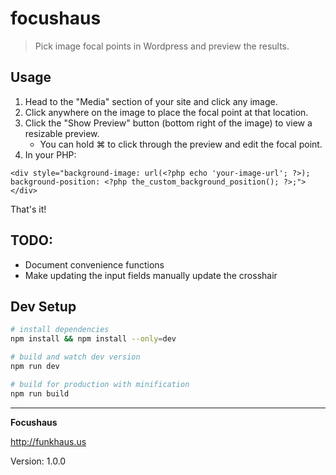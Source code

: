 # focushaus

> Pick image focal points in Wordpress and preview the results.

## Usage
1. Head to the "Media" section of your site and click any image.
1. Click anywhere on the image to place the focal point at that location.
1. Click the "Show Preview" button (bottom right of the image) to view a resizable preview.
    * You can hold ⌘ to click through the preview and edit the focal point.
1. In your PHP:

```
<div style="background-image: url(<?php echo 'your-image-url'; ?>); background-position: <?php the_custom_background_position(); ?>;"></div>

```

That's it!

## TODO:
* Document convenience functions
* Make updating the input fields manually update the crosshair

## Dev Setup

``` bash
# install dependencies
npm install && npm install --only=dev

# build and watch dev version
npm run dev

# build for production with minification
npm run build
```

--------

__Focushaus__

http://funkhaus.us

Version: 1.0.0
